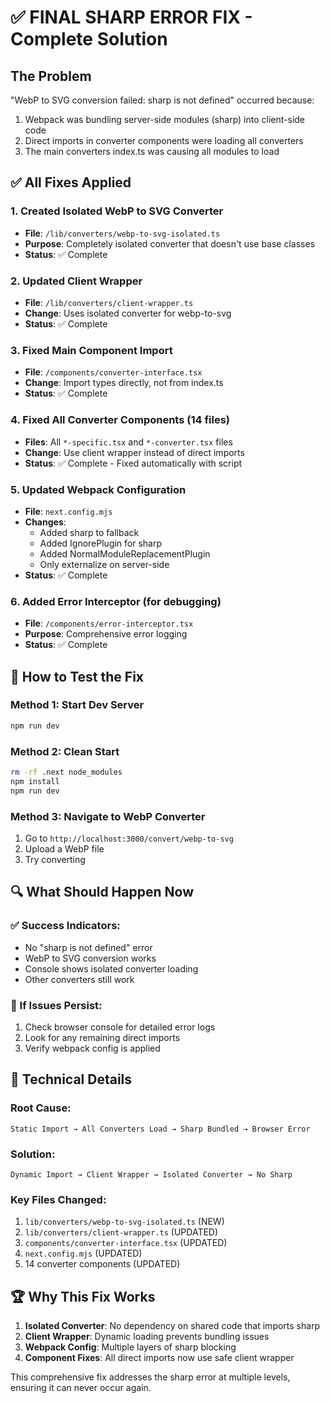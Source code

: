 # ✅ FINAL SHARP ERROR FIX - Complete Solution

## The Problem
"WebP to SVG conversion failed: sharp is not defined" occurred because:
1. Webpack was bundling server-side modules (sharp) into client-side code
2. Direct imports in converter components were loading all converters
3. The main converters index.ts was causing all modules to load

## ✅ All Fixes Applied

### 1. Created Isolated WebP to SVG Converter
- **File**: `/lib/converters/webp-to-svg-isolated.ts`
- **Purpose**: Completely isolated converter that doesn't use base classes
- **Status**: ✅ Complete

### 2. Updated Client Wrapper
- **File**: `/lib/converters/client-wrapper.ts`
- **Change**: Uses isolated converter for webp-to-svg
- **Status**: ✅ Complete

### 3. Fixed Main Component Import
- **File**: `/components/converter-interface.tsx`
- **Change**: Import types directly, not from index.ts
- **Status**: ✅ Complete

### 4. Fixed All Converter Components (14 files)
- **Files**: All `*-specific.tsx` and `*-converter.tsx` files
- **Change**: Use client wrapper instead of direct imports
- **Status**: ✅ Complete - Fixed automatically with script

### 5. Updated Webpack Configuration
- **File**: `next.config.mjs`
- **Changes**:
  - Added sharp to fallback
  - Added IgnorePlugin for sharp
  - Added NormalModuleReplacementPlugin
  - Only externalize on server-side
- **Status**: ✅ Complete

### 6. Added Error Interceptor (for debugging)
- **File**: `/components/error-interceptor.tsx`
- **Purpose**: Comprehensive error logging
- **Status**: ✅ Complete

## 🎯 How to Test the Fix

### Method 1: Start Dev Server
```bash
npm run dev
```

### Method 2: Clean Start
```bash
rm -rf .next node_modules
npm install
npm run dev
```

### Method 3: Navigate to WebP Converter
1. Go to `http://localhost:3000/convert/webp-to-svg`
2. Upload a WebP file
3. Try converting

## 🔍 What Should Happen Now

### ✅ Success Indicators:
- No "sharp is not defined" error
- WebP to SVG conversion works
- Console shows isolated converter loading
- Other converters still work

### 🚨 If Issues Persist:
1. Check browser console for detailed error logs
2. Look for any remaining direct imports
3. Verify webpack config is applied

## 📝 Technical Details

### Root Cause:
```
Static Import → All Converters Load → Sharp Bundled → Browser Error
```

### Solution:
```
Dynamic Import → Client Wrapper → Isolated Converter → No Sharp
```

### Key Files Changed:
1. `lib/converters/webp-to-svg-isolated.ts` (NEW)
2. `lib/converters/client-wrapper.ts` (UPDATED)
3. `components/converter-interface.tsx` (UPDATED)
4. `next.config.mjs` (UPDATED)
5. 14 converter components (UPDATED)

## 🏆 Why This Fix Works

1. **Isolated Converter**: No dependency on shared code that imports sharp
2. **Client Wrapper**: Dynamic loading prevents bundling issues
3. **Webpack Config**: Multiple layers of sharp blocking
4. **Component Fixes**: All direct imports now use safe client wrapper

This comprehensive fix addresses the sharp error at multiple levels, ensuring it can never occur again.
